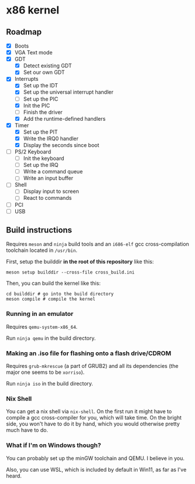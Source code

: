 # x86 kernel

## Roadmap
- [x] Boots
- [x] VGA Text mode
- [x] GDT
  - [x] Detect existing GDT
  - [x] Set our own GDT
- [x] Interrupts
  - [x] Set up the IDT
  - [x] Set up the universal interrupt handler
  - [ ] Set up the PIC
   - [x] Init the PIC
   - [ ] Finish the driver
  - [x] Add the runtime-defined handlers
- [x] Timer
  - [x] Set up the PIT
  - [x] Write the IRQ0 handler
  - [x] Display the seconds since boot
- [ ] PS/2 Keyboard
  - [ ] Init the keyboard
  - [ ] Set up the IRQ
  - [ ] Write a command queue
  - [ ] Write an input buffer
- [ ] Shell
  - [ ] Display input to screen
  - [ ] React to commands 
- [ ] PCI
- [ ] USB

## Build instructions
Requires `meson` and `ninja` build tools and an `i686-elf` gcc cross-compilation
toolchain located in `/usr/bin`.

First, setup the builddir **in the root of this repository** like this:
```shell
meson setup builddir --cross-file cross_build.ini
```

Then, you can build the kernel like this:
```shell
cd builddir # go into the build directory
meson compile # compile the kernel
```
### Running in an emulator
Requires `qemu-system-x86_64`.

Run `ninja qemu` in the build directory.

### Making an .iso file for flashing onto a flash drive/CDROM
Requires `grub-mkrescue` (a part of GRUB2) and all its dependencies (the major one seems to be `xorriso`).

Run `ninja iso` in the build directory.

### Nix Shell
You can get a nix shell via `nix-shell`. On the first run it might have to compile a gcc cross-compiler for you, which will take time. On the bright side, you won't have to do it by hand, which you would otherwise pretty much have to do.

### What if I'm on Windows though?
You can probably set up the minGW toolchain and QEMU. I believe in you.

Also, you can use WSL, which is included by default in Win11, as far as I've heard.